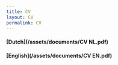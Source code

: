 ```yaml
---
title: CV
layout: CV
permalink: CV
---
```


#### [Dutch](/assets/documents/CV NL.pdf) <br>
#### [English](/assets/documents/CV EN.pdf)